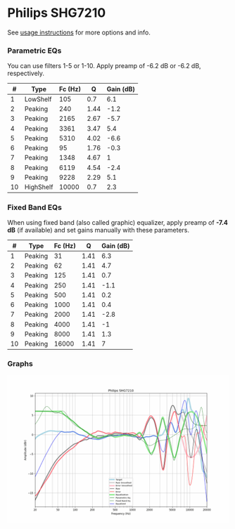 # Philips SHG7210
See [usage instructions](https://github.com/jaakkopasanen/AutoEq#usage) for more options and info.

### Parametric EQs
You can use filters 1-5 or 1-10. Apply preamp of -6.2 dB or -6.2 dB, respectively.

|   # | Type      |   Fc (Hz) |    Q |   Gain (dB) |
|-----|-----------|-----------|------|-------------|
|   1 | LowShelf  |       105 | 0.7  |         6.1 |
|   2 | Peaking   |       240 | 1.44 |        -1.2 |
|   3 | Peaking   |      2165 | 2.67 |        -5.7 |
|   4 | Peaking   |      3361 | 3.47 |         5.4 |
|   5 | Peaking   |      5310 | 4.02 |        -6.6 |
|   6 | Peaking   |        95 | 1.76 |        -0.3 |
|   7 | Peaking   |      1348 | 4.67 |         1   |
|   8 | Peaking   |      6119 | 4.54 |        -2.4 |
|   9 | Peaking   |      9228 | 2.29 |         5.1 |
|  10 | HighShelf |     10000 | 0.7  |         2.3 |

### Fixed Band EQs
When using fixed band (also called graphic) equalizer, apply preamp of **-7.4 dB** (if available) and set gains manually with these parameters.

|   # | Type    |   Fc (Hz) |    Q |   Gain (dB) |
|-----|---------|-----------|------|-------------|
|   1 | Peaking |        31 | 1.41 |         6.3 |
|   2 | Peaking |        62 | 1.41 |         4.7 |
|   3 | Peaking |       125 | 1.41 |         0.7 |
|   4 | Peaking |       250 | 1.41 |        -1.1 |
|   5 | Peaking |       500 | 1.41 |         0.2 |
|   6 | Peaking |      1000 | 1.41 |         0.4 |
|   7 | Peaking |      2000 | 1.41 |        -2.8 |
|   8 | Peaking |      4000 | 1.41 |        -1   |
|   9 | Peaking |      8000 | 1.41 |         1.3 |
|  10 | Peaking |     16000 | 1.41 |         7   |

### Graphs
![](./Philips%20SHG7210.png)
